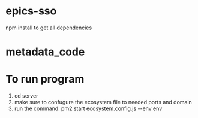 # epics-sso

npm install to get all dependencies

# metadata_code

# To run program

1. cd server
2. make sure to confugure the ecosystem file to needed ports and domain
3. run the command: pm2 start ecosystem.config.js --env env
